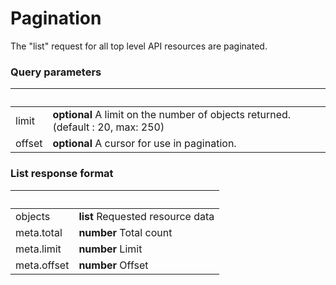 # Pagination

The "list" request for all top level API resources are paginated.

### Query parameters


&nbsp; | &nbsp;
------ | -----
limit | <strong>optional</strong> A limit on the number of objects returned. (default : 20, max: 250)
offset | <strong>optional</strong> A cursor for use in pagination. 


### List response format

&nbsp; | &nbsp;
------ | -----
objects | <strong>list</strong> Requested resource data
meta.total | <strong>number</strong> Total count
meta.limit | <strong>number</strong> Limit 
meta.offset | <strong>number</strong> Offset 

